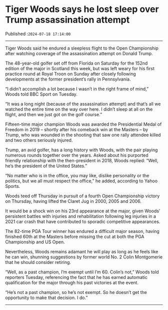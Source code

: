 # Tiger Woods says he lost sleep over Trump assassination attempt

Published :`2024-07-18 17:14:00`

---

Tiger Woods said he endured a sleepless flight to the Open Championship after watching coverage of the assassination attempt on Donald Trump.

The 48-year-old golfer set off from Florida on Saturday for the 152nd edition of the major in Scotland this week, but was left weary for his first practice round at Royal Troon on Sunday after closely following developments at the former president’s rally in Pennsylvania.

“I didn’t accomplish a lot because I wasn’t in the right frame of mind,” Woods told BBC Sport on Tuesday.

“It was a long night (because of the assassination attempt) and that’s all we watched the entire time on the way over here. I didn’t sleep at all on the flight, and then we just got on the golf course.”

Fifteen-time major champion Woods was awarded the Presidential Medal of Freedom in 2019 – shortly after his comeback win at the Masters – by Trump, who was wounded in the shooting that saw one rally attendee killed and two others seriously injured.

Trump, an avid golfer, has a long history with Woods, with the pair playing numerous rounds together over the years. Asked about his purported friendly relationship with the then-president in 2018, Woods replied: “Well, he’s the president of the United States.”

“No matter who is in the office, you may like, dislike personality or the politics, but we all must respect the office,” he added, according to Yahoo Sports.

Woods teed off Thursday in pursuit of a fourth Open Championship victory on Thursday, having lifted the Claret Jug in 2000, 2005 and 2006.

It would be a shock win on his 23rd appearance at the major, given Woods’ persistent battles with injuries and rehabilitation following leg injuries in a 2021 car crash that have contributed to sporadic competitive appearances.

The 82-time PGA Tour winner has endured a difficult major season, having finished 60th at the Masters before missing the cut at both the PGA Championship and US Open.

Nevertheless, Woods remains adamant he will play as long as he feels like he can win, shunning suggestions by former world No. 2 Colin Montgomerie that he should consider retiring.

“Well, as a past champion, I’m exempt until I’m 60. Colin’s not,” Woods told reporters Tuesday, referencing the fact that he has earned automatic qualification for the major through his past victories at the event.

“He’s not a past champion, so he’s not exempt. So he doesn’t get the opportunity to make that decision. I do.”

---

